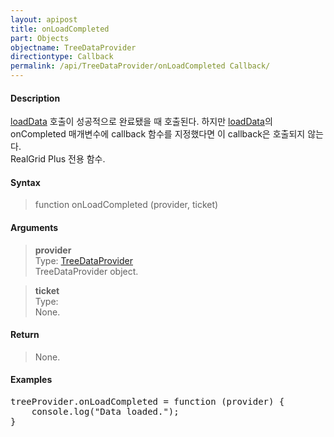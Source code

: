 ```yaml
---
layout: apipost
title: onLoadCompleted
part: Objects
objectname: TreeDataProvider
directiontype: Callback
permalink: /api/TreeDataProvider/onLoadCompleted Callback/
---
```



#### Description

 [loadData](/api/TreeDataProvider/loadData) 호출이 성공적으로 완료됐을 때 호출된다. 하지만 [loadData](/api/TreeDataProvider/loadData)의 onCompleted 매개변수에 callback 함수를 지정했다면 이 callback은 호출되지 않는다.  
RealGrid Plus 전용 함수.  

#### Syntax

> function onLoadCompleted (provider, ticket)  

#### Arguments

> **provider**  
> Type: [TreeDataProvider](/api/TreeDataProvider/)  
> TreeDataProvider object.  

> **ticket**  
> Type:   
> None.  

#### Return

> None.  

#### Examples 

<pre class="prettyprint">
treeProvider.onLoadCompleted = function (provider) {
    console.log("Data loaded.");
}
</pre>

